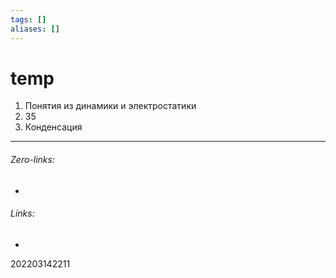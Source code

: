 ```yaml
---
tags: []
aliases: []
---
```

# temp
1) Понятия из динамики и электростатики
2) 35
3) Конденсация
___
###### Zero-links:
-
###### Links:
-

202203142211